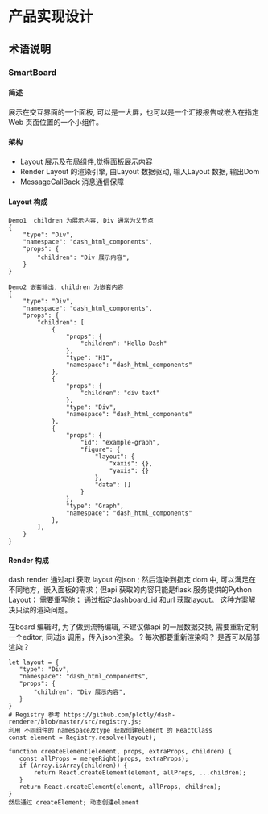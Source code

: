 # 产品实现设计
## 术语说明
### SmartBoard

#### 简述
展示在交互界面的一个面板, 可以是一大屏，也可以是一个汇报报告或嵌入在指定Web 页面位置的一个小组件。

#### 架构

* Layout 展示及布局组件,觉得面板展示内容
* Render Layout 的渲染引擎, 由Layout 数据驱动, 输入Layout 数据, 输出Dom
* MessageCallBack 消息通信保障

#### Layout 构成
```
Demo1  children 为展示内容, Div 通常为父节点
{
    "type": "Div",
    "namespace": "dash_html_components",
    "props": {
        "children": "Div 展示内容",
    }
}

Demo2 嵌套输出, children 为嵌套内容
{
    "type": "Div",
    "namespace": "dash_html_components",
    "props": {
        "children": [
            {
                "props": {
                    "children": "Hello Dash"
                },
                "type": "H1",
                "namespace": "dash_html_components"
            },
            {
                "props": {
                    "children": "div text"
                },
                "type": "Div",
                "namespace": "dash_html_components"
            },
            {
                "props": {
                    "id": "example-graph",
                    "figure": {
                        "layout": {
                            "xaxis": {},
                            "yaxis": {}
                        },
                        "data": []
                    }
                },
                "type": "Graph",
                "namespace": "dash_html_components"
            },
        ],
    }
}
```

#### Render 构成
 dash render 通过api 获取 layout 的json ; 然后渲染到指定 dom 中, 可以满足在不同地方，嵌入面板的需求；但api 获取的内容只能是flask 服务提供的Python Layout； 需要重写他； 通过指定dashboard_id 和url 获取layout。 这种方案解决只读的渲染问题。

 在board 编辑时, 为了做到流畅编辑, 不建议做api 的一层数据交换, 需要重新定制一个editor; 同过js 调用，传入json渲染。
 ? 每次都要重新渲染吗？ 是否可以局部渲染？

 ```
 let layout = {
    "type": "Div",
    "namespace": "dash_html_components",
    "props": {
        "children": "Div 展示内容",
    }
}
# Registry 参考 https://github.com/plotly/dash-renderer/blob/master/src/registry.js; 
利用 不同组件的 namespace及type 获取创建element 的 ReactClass
const element = Registry.resolve(layout);

function createElement(element, props, extraProps, children) {
    const allProps = mergeRight(props, extraProps);
    if (Array.isArray(children)) {
        return React.createElement(element, allProps, ...children);
    }
    return React.createElement(element, allProps, children);
}
然后通过 createElement; 动态创建element

 ```





